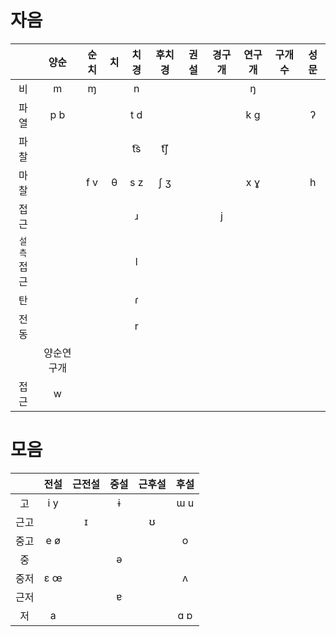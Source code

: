 # 자음
|              |    양순    | 순치 | 치  | 치경 | 후치경 | 권설 | 경구개 | 연구개 | 구개수 | 성문 |
|:------------:|:----------:|:----:|:---:|:----:|:------:|:----:|:------:|:------:|:------:|:----:|
|      비      |     m      |  ɱ   |     |  n   |        |      |        |   ŋ    |        |      |
|     파열     |    p b     |      |     | t d  |        |      |        |  k ɡ   |        |  ʔ   |
|     파찰     |            |      |     | t͡s  |  t͡ʃ   |      |        |        |        |      |
|     마찰     |            | f v  |  θ  | s z  |  ʃ ʒ   |      |        |  x ɣ   |        |  h   |
|     접근     |            |      |     |  ɹ   |        |      |   j    |        |        |      |
| <small>설측</small><br>접근 |            |      |     |  l   |        |      |        |        |        |      |
|      탄      |            |      |     |  ɾ   |        |      |        |        |        |      |
|     전동     |            |      |     |  r   |        |      |        |        |        |      |
|              | 양순연구개 |      |     |      |        |      |        |        |        |      |
|     접근     |     w      |      |     |      |        |      |        |        |        |      |

# 모음
|      | 전설 | 근전설 | 중설 | 근후설 | 후설 |
|:----:|:----:|:------:|:----:|:------:|:----:|
|  고  | i y  |        |  ɨ   |        | ɯ u  |
| 근고 |      |   ɪ    |      |   ʊ    |      |
| 중고 | e ø  |        |      |        |  o   |
|  중  |      |        |  ə   |        |      |
| 중저 | ɛ œ  |        |      |        |  ʌ   |
| 근저 |      |        |  ɐ   |        |      |
|  저  |  a   |        |      |        | ɑ ɒ  |
